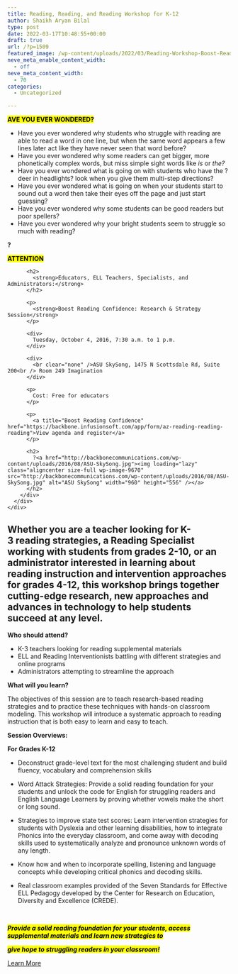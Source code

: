 ```yaml
---
title: Reading, Reading, and Reading Workshop for K-12
author: Shaikh Aryan Bilal
type: post
date: 2022-03-17T10:48:55+00:00
draft: true
url: /?p=1509
featured_image: /wp-content/uploads/2022/03/Reading-Workshop-Boost-Reading-Confidence.png
neve_meta_enable_content_width:
  - off
neve_meta_content_width:
  - 70
categories:
  - Uncategorized

---
```

**<mark>AVE YOU EVER WONDERED?</mark>**

  * Have you ever wondered why students who struggle with reading are able to read a word in one line, but when the same word appears a few lines later act like they have never seen that word before?
  * Have you ever wondered why some readers can get bigger, more phonetically complex words, but miss simple sight words like _is_ or _the?_
  * Have you ever wondered what is going on with students who have the ?deer in headlights? look when you give them multi-step directions?
  * Have you ever wondered what is going on when your students start to sound out a word then take their eyes off the page and just start guessing?
  * Have you ever wondered why some students can be good readers but poor spellers?
  * Have you ever wondered why your bright students seem to struggle so much with reading?

<div>
  <strong>?</strong>
</div>

<div>
  <div>
    <div class="title">
      <div class="title">
        <div>
          <p>
            <strong><mark>ATTENTION</mark></strong>
          </p>
          
          <h2>
            <strong>Educators, ELL Teachers, Specialists, and Administrators:</strong>
          </h2>
          
          <p>
            <strong>Boost Reading Confidence: Research & Strategy Session</strong>
          </p>
          
          <div>
            Tuesday, October 4, 2016, 7:30 a.m. to 1 p.m.
          </div>
          
          <div>
            <br clear="none" />ASU SkySong, 1475 N Scottsdale Rd, Suite 200<br /> Room 249 Imagination
          </div>
          
          <p>
            Cost: Free for educators
          </p>
          
          <p>
            <a title="Boost Reading Confidence" href="https://backbone.infusionsoft.com/app/form/az-reading-reading-reading">View agenda and register</a>
          </p>
          
          <h2>
            ?<a href="http://backbonecommunications.com/wp-content/uploads/2016/08/ASU-SkySong.jpg"><img loading="lazy" class="aligncenter size-full wp-image-9670" src="http://backbonecommunications.com/wp-content/uploads/2016/08/ASU-SkySong.jpg" alt="ASU SkySong" width="960" height="556" /></a>
          </h2>
        </div>
      </div>
    </div>
  </div>
</div>

## Whether you are a teacher looking for **K-3** reading strategies, a Reading Specialist working with students from grades **2-10,** or an administrator interested in learning about reading instruction and intervention approaches for grades **4-12,** this workshop brings together cutting-edge research, new approaches and advances in technology to help students succeed at any level.

**Who should attend?**

  * K-3 teachers looking for reading supplemental materials
  * ELL and Reading Interventionists battling with different strategies and online programs
  * Administrators attempting to streamline the approach

**What will you learn?**

The objectives of this session are to teach research-based reading strategies and to practice these techniques with hands-on classroom modeling. This workshop will introduce a systematic approach to reading instruction that is both easy to learn and easy to teach.

**Session Overviews:**

**For Grades K-12**

  * Deconstruct grade-level text for the most challenging student and build fluency, vocabulary and comprehension skills

  * Word Attack Strategies: Provide a solid reading foundation for your students and unlock the code for English for struggling readers and English Language Learners by proving whether vowels make the short or long sound.

  * Strategies to improve state test scores: Learn intervention strategies for students with Dyslexia and other learning disabilities, how to integrate Phonics into the everyday classroom, and come away with decoding skills used to systematically analyze and pronounce unknown words of any length.

  * Know how and when to incorporate spelling, listening and language concepts while developing critical phonics and decoding skills.

  * Real classroom examples provided of the Seven Standards for Effective ELL Pedagogy developed by the Center for Research on Education, Diversity and Excellence (CREDE).

&nbsp;

_**<mark>Provide a solid reading foundation for your students, access supplemental materials and learn new strategies to</mark>**_

_**<mark>give hope to struggling readers in your classroom!</mark>**_

<a class="mk-button outline-btn-lightblue mk-shortcode outline-dimension large" title="Arizona Reading Workshop" href="https://backbone.infusionsoft.com/app/form/az-reading-reading-reading" target="_blank" rel="noopener">Learn More</a>